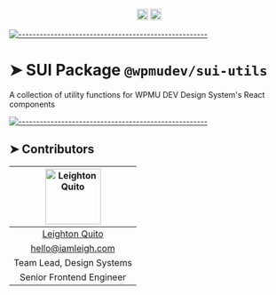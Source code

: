 <!-- ⚠️ This README has been generated from the file(s) "../../../blueprint.md" ⚠️-->
<p align="center">
		<a href="https://github.com/wpmudev/shared-ui#readme"><img alt="Package Version" src="https://img.shields.io/badge/Package-1.0.0-green.svg" height="20"/></a>
<a href="GPL-3.0"><img alt="License" src="https://img.shields.io/badge/License-GPL_3.0-blue.svg" height="20"/></a>
	</p>



[![-----------------------------------------------------](https://raw.githubusercontent.com/andreasbm/readme/master/assets/lines/colored.png)](#sui-package--pkgname-)

# ➤ SUI Package `@wpmudev/sui-utils`

A collection of utility functions for WPMU DEV Design System's React components


[![-----------------------------------------------------](https://raw.githubusercontent.com/andreasbm/readme/master/assets/lines/colored.png)](#contributors)

## ➤ Contributors
	

| [<img alt="Leighton Quito" src="https://avatars.githubusercontent.com/u/2328848?v=4" width="100">](https://iamleigh.com) |
|:--------------------------------------------------:|
| [Leighton Quito](https://iamleigh.com)           |
| [hello@iamleigh.com](mailto:hello@iamleigh.com)  |
| Team Lead, Design Systems                        |
| Senior Frontend Engineer                         |
